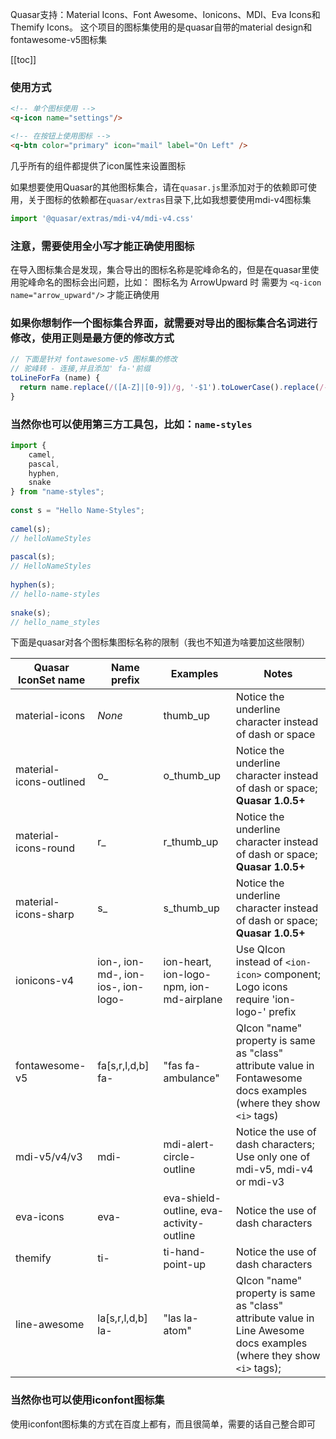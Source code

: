 Quasar支持：Material Icons、Font Awesome、Ionicons、MDI、Eva Icons和Themify Icons。
这个项目的图标集使用的是quasar自带的material design和fontawesome-v5图标集

[[toc]]

### 使用方式
```html
<!-- 单个图标使用 -->
<q-icon name="settings"/>

<!-- 在按钮上使用图标 -->
<q-btn color="primary" icon="mail" label="On Left" />
```
几乎所有的组件都提供了icon属性来设置图标

如果想要使用Quasar的其他图标集合，请在```quasar.js```里添加对于的依赖即可使用，关于图标的依赖都在```quasar/extras```目录下,比如我想要使用mdi-v4图标集

```js
import '@quasar/extras/mdi-v4/mdi-v4.css'
```

### 注意，需要使用全小写才能正确使用图标
在导入图标集合是发现，集合导出的图标名称是驼峰命名的，但是在quasar里使用驼峰命名的图标会出问题，比如：
图标名为 ArrowUpward 时
需要为 ```<q-icon name="arrow_upward"/>``` 才能正确使用
### 如果你想制作一个图标集合界面，就需要对导出的图标集合名词进行修改，使用正则是最方便的修改方式
```js
// 下面是针对 fontawesome-v5 图标集的修改
// 驼峰转 - 连接,并且添加' fa-'前缀
toLineForFa (name) {
  return name.replace(/([A-Z]|[0-9])/g, '-$1').toLowerCase().replace(/-/, ' fa-')
}
```

### 当然你也可以使用第三方工具包，比如：``name-styles``

```js
import {
    camel,
    pascal,
    hyphen,
    snake
} from "name-styles";
 
const s = "Hello Name-Styles";
 
camel(s);
// helloNameStyles
 
pascal(s);
// HelloNameStyles
 
hyphen(s);
// hello-name-styles
 
snake(s);
// hello_name_styles
```

下面是quasar对各个图标集图标名称的限制（我也不知道为啥要加这些限制）

| Quasar IconSet name | Name prefix | Examples | Notes |
| --- | --- | --- | --- |
| material-icons | *None* | thumb_up | Notice the underline character instead of dash or space |
| material-icons-outlined | o_ | o_thumb_up | Notice the underline character instead of dash or space; **Quasar 1.0.5+** |
| material-icons-round | r_ | r_thumb_up | Notice the underline character instead of dash or space; **Quasar 1.0.5+** |
| material-icons-sharp | s_ | s_thumb_up | Notice the underline character instead of dash or space; **Quasar 1.0.5+** |
| ionicons-v4 | ion-, ion-md-, ion-ios-, ion-logo- | ion-heart, ion-logo-npm, ion-md-airplane | Use QIcon instead of `<ion-icon>` component; Logo icons require 'ion-logo-' prefix |
| fontawesome-v5 | fa[s,r,l,d,b] fa- | "fas fa-ambulance" | QIcon "name" property is same as "class" attribute value in Fontawesome docs examples (where they show `<i>` tags) |
| mdi-v5/v4/v3 | mdi- | mdi-alert-circle-outline | Notice the use of dash characters; Use only one of mdi-v5, mdi-v4 or mdi-v3 |
| eva-icons | eva- | eva-shield-outline, eva-activity-outline | Notice the use of dash characters |
| themify | ti- | ti-hand-point-up | Notice the use of dash characters |
| line-awesome | la[s,r,l,d,b] la- | "las la-atom" | QIcon "name" property is same as "class" attribute value in Line Awesome docs examples (where they show `<i>` tags); 

### 当然你也可以使用iconfont图标集
使用iconfont图标集的方式在百度上都有，而且很简单，需要的话自己整合即可
